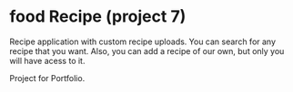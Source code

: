 # food Recipe (project 7)

Recipe application with custom recipe uploads.
You can search for any recipe that you want.
Also, you can add a recipe of our own, but only you will have acess to it.

Project for Portfolio.
